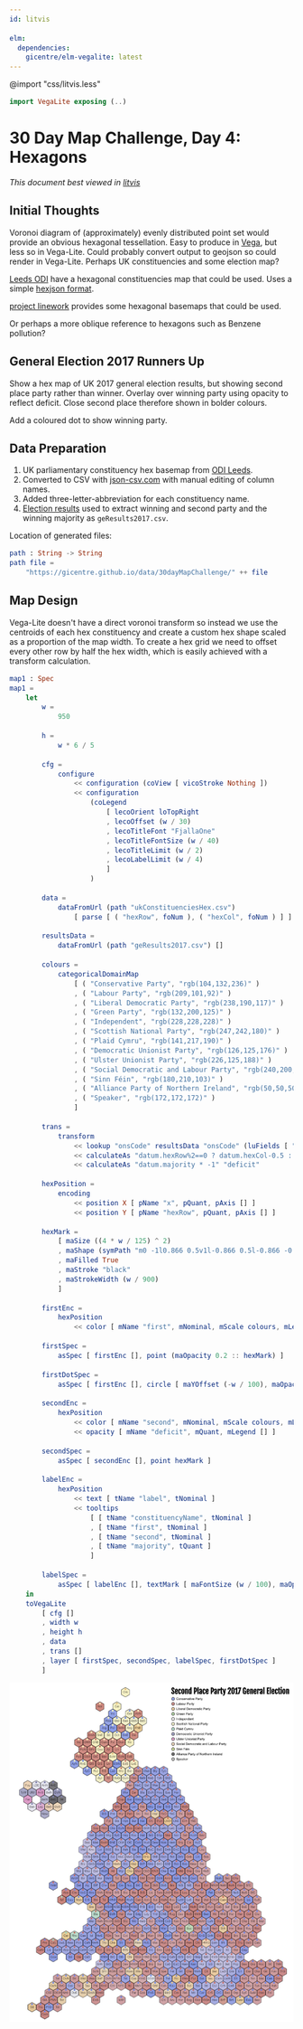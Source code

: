 ```yaml
---
id: litvis

elm:
  dependencies:
    gicentre/elm-vegalite: latest
---
```


@import "css/litvis.less"

```elm {l=hidden}
import VegaLite exposing (..)
```

# 30 Day Map Challenge, Day 4: Hexagons

_This document best viewed in [litvis](https://github.com/gicentre/litvis)_

## Initial Thoughts

Voronoi diagram of (approximately) evenly distributed point set would provide an obvious hexagonal tessellation. Easy to produce in [Vega](https://github.com/gicentre/elm-vega#example), but less so in Vega-Lite. Could probably convert output to geojson so could render in Vega-Lite. Perhaps UK constituencies and some election map?

[Leeds ODI](https://odileeds.org/projects/hexmaps/constituencies/) have a hexagonal constituencies map that could be used. Uses a simple [hexjson format](https://odileeds.org/projects/hexmaps/hexjson).

[project linework](http://www.projectlinework.org) provides some hexagonal basemaps that could be used.

Or perhaps a more oblique reference to hexagons such as Benzene pollution?

## General Election 2017 Runners Up

Show a hex map of UK 2017 general election results, but showing second place party rather than winner. Overlay over winning party using opacity to reflect deficit. Close second place therefore shown in bolder colours.

Add a coloured dot to show winning party.

## Data Preparation

1. UK parliamentary constituency hex basemap from [ODI Leeds](https://odileeds.org/projects/hexmaps/constituencies).
2. Converted to CSV with [json-csv.com](https://json-csv.com) with manual editing of column names.
3. Added three-letter-abbreviation for each constituency name.
4. [Election results](https://researchbriefings.parliament.uk/ResearchBriefing/Summary/CBP-7979) used to extract winning and second party and the winning majority as `geResults2017.csv`.

Location of generated files:

```elm {l}
path : String -> String
path file =
    "https://gicentre.github.io/data/30dayMapChallenge/" ++ file
```

## Map Design

Vega-Lite doesn't have a direct voronoi transform so instead we use the centroids of each hex constituency and create a custom hex shape scaled as a proportion of the map width. To create a hex grid we need to offset every other row by half the hex width, which is easily achieved with a transform calculation.

```elm {l v}
map1 : Spec
map1 =
    let
        w =
            950

        h =
            w * 6 / 5

        cfg =
            configure
                << configuration (coView [ vicoStroke Nothing ])
                << configuration
                    (coLegend
                        [ lecoOrient loTopRight
                        , lecoOffset (w / 30)
                        , lecoTitleFont "FjallaOne"
                        , lecoTitleFontSize (w / 40)
                        , lecoTitleLimit (w / 2)
                        , lecoLabelLimit (w / 4)
                        ]
                    )

        data =
            dataFromUrl (path "ukConstituenciesHex.csv")
                [ parse [ ( "hexRow", foNum ), ( "hexCol", foNum ) ] ]

        resultsData =
            dataFromUrl (path "geResults2017.csv") []

        colours =
            categoricalDomainMap
                [ ( "Conservative Party", "rgb(104,132,236)" )
                , ( "Labour Party", "rgb(209,101,92)" )
                , ( "Liberal Democratic Party", "rgb(238,190,117)" )
                , ( "Green Party", "rgb(132,200,125)" )
                , ( "Independent", "rgb(228,228,228)" )
                , ( "Scottish National Party", "rgb(247,242,180)" )
                , ( "Plaid Cymru", "rgb(141,217,190)" )
                , ( "Democratic Unionist Party", "rgb(126,125,176)" )
                , ( "Ulster Unionist Party", "rgb(226,125,188)" )
                , ( "Social Democratic and Labour Party", "rgb(240,200,160)" )
                , ( "Sinn Féin", "rgb(180,210,103)" )
                , ( "Alliance Party of Northern Ireland", "rgb(50,50,50)" )
                , ( "Speaker", "rgb(172,172,172)" )
                ]

        trans =
            transform
                << lookup "onsCode" resultsData "onsCode" (luFields [ "first", "second", "majority" ])
                << calculateAs "datum.hexRow%2==0 ? datum.hexCol-0.5 : datum.hexCol" "x"
                << calculateAs "datum.majority * -1" "deficit"

        hexPosition =
            encoding
                << position X [ pName "x", pQuant, pAxis [] ]
                << position Y [ pName "hexRow", pQuant, pAxis [] ]

        hexMark =
            [ maSize ((4 * w / 125) ^ 2)
            , maShape (symPath "m0 -1l0.866 0.5v1l-0.866 0.5l-0.866 -0.5v-1z")
            , maFilled True
            , maStroke "black"
            , maStrokeWidth (w / 900)
            ]

        firstEnc =
            hexPosition
                << color [ mName "first", mNominal, mScale colours, mLegend [] ]

        firstSpec =
            asSpec [ firstEnc [], point (maOpacity 0.2 :: hexMark) ]

        firstDotSpec =
            asSpec [ firstEnc [], circle [ maYOffset (-w / 100), maOpacity 1 ] ]

        secondEnc =
            hexPosition
                << color [ mName "second", mNominal, mScale colours, mLegend [ leTitle "Second Place Party 2017 General Election" ] ]
                << opacity [ mName "deficit", mQuant, mLegend [] ]

        secondSpec =
            asSpec [ secondEnc [], point hexMark ]

        labelEnc =
            hexPosition
                << text [ tName "label", tNominal ]
                << tooltips
                    [ [ tName "constituencyName", tNominal ]
                    , [ tName "first", tNominal ]
                    , [ tName "second", tNominal ]
                    , [ tName "majority", tQuant ]
                    ]

        labelSpec =
            asSpec [ labelEnc [], textMark [ maFontSize (w / 100), maOpacity 0.6 ] ]
    in
    toVegaLite
        [ cfg []
        , width w
        , height h
        , data
        , trans []
        , layer [ firstSpec, secondSpec, labelSpec, firstDotSpec ]
        ]
```

![day 4](images/day04.jpg)
